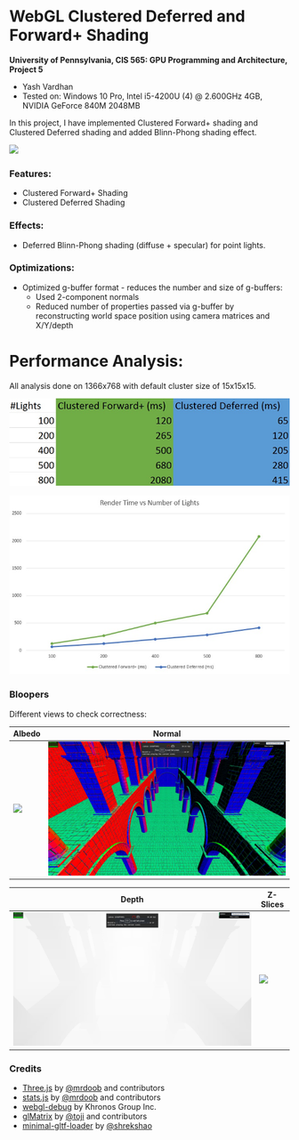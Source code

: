 WebGL Clustered Deferred and Forward+ Shading
=============================================

**University of Pennsylvania, CIS 565: GPU Programming and Architecture, Project 5**

* Yash Vardhan
* Tested on: Windows 10 Pro, Intel i5-4200U (4) @ 2.600GHz 4GB, NVIDIA GeForce 840M 2048MB

In this project, I have implemented Clustered Forward+ shading and Clustered Deferred shading and added Blinn-Phong shading effect.

![](images/y.gif)

### Features:
* Clustered Forward+ Shading
* Clustered Deferred Shading

### Effects:
* Deferred Blinn-Phong shading (diffuse + specular) for point lights.

### Optimizations:
* Optimized g-buffer format - reduces the number and size of g-buffers: 
  - Used 2-component normals
  - Reduced number of properties passed via g-buffer by reconstructing world space position using camera matrices and X/Y/depth

# Performance Analysis:

All analysis done on 1366x768 with default cluster size of 15x15x15.

![](images/table.jpg)

![](images/graph.jpg)

### Bloopers

Different views to check correctness:

|  Albedo | Normal |
| ----------- | ----------- |
| ![](img/albedo.jpg) | ![](img/normal.jpg) |

| Depth | Z-Slices |
| ----------- | ----------- |
| ![](img/depth.jpg) | ![](img/z.jpg) |

### Credits

* [Three.js](https://github.com/mrdoob/three.js) by [@mrdoob](https://github.com/mrdoob) and contributors
* [stats.js](https://github.com/mrdoob/stats.js) by [@mrdoob](https://github.com/mrdoob) and contributors
* [webgl-debug](https://github.com/KhronosGroup/WebGLDeveloperTools) by Khronos Group Inc.
* [glMatrix](https://github.com/toji/gl-matrix) by [@toji](https://github.com/toji) and contributors
* [minimal-gltf-loader](https://github.com/shrekshao/minimal-gltf-loader) by [@shrekshao](https://github.com/shrekshao)
